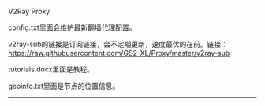 V2Ray Proxy

config.txt里面会维护最新翻墙代理配置。

v2ray-sub的链接是订阅链接，会不定期更新，速度最优的在前。链接：https://raw.githubusercontent.com/GS2-XL/Proxy/master/v2ray-sub

tutorials.docx里面是教程。

geoinfo.txt里面是节点的位置信息。

--------------------------------------------------------------------------------------------
